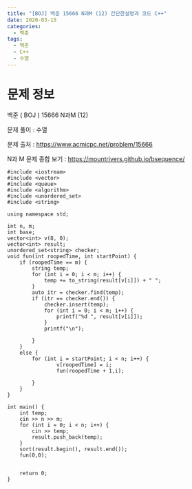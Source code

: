 ```yaml
---
title: "[BOJ] 백준 15666 N과M (12) 간단한설명과 코드 C++"
date: 2020-03-15
categories: 
  - 백준
tags: 
  - 백준
  - C++
  - 수열
---
```

# 문제 정보
백준 ( BOJ ) 15666 N과M (12)

문제 풀이 : 수열

문제 출처 : https://www.acmicpc.net/problem/15666


N과 M 문제 종합 보기 : https://mountrivers.github.io/bsequence/

```
#include <iostream>
#include <vector>
#include <queue>
#include <algorithm>
#include <unordered_set>
#include <string>

using namespace std;

int n, m;
int base;
vector<int> v(8, 0);
vector<int> result;
unordered_set<string> checker;
void fun(int roopedTime, int startPoint) {
	if (roopedTime == m) {
		string temp;
		for (int i = 0; i < m; i++) {
			temp += to_string(result[v[i]]) + " ";
		}
		auto itr = checker.find(temp);
		if (itr == checker.end()) {
			checker.insert(temp);
			for (int i = 0; i < m; i++) {
				printf("%d ", result[v[i]]);
			}
			printf("\n");

		}
	}
	else {
		for (int i = startPoint; i < n; i++) {
				v[roopedTime] = i;
				fun(roopedTime + 1,i);
			
		}
	}
}

int main() {
	int temp;
	cin >> n >> m;
	for (int i = 0; i < n; i++) {
		cin >> temp;
		result.push_back(temp);
	}
	sort(result.begin(), result.end());
	fun(0,0);


	return 0;
}

```
